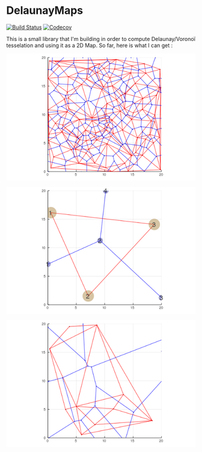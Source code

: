 # DelaunayMaps

[![Build Status](https://travis-ci.com/klafyvel/DelaunayMaps.jl.svg?branch=master)](https://travis-ci.com/klafyvel/DelaunayMaps.jl)
[![Codecov](https://codecov.io/gh/klafyvel/DelaunayMaps.jl/branch/master/graph/badge.svg)](https://codecov.io/gh/klafyvel/DelaunayMaps.jl)


This is a small library that I'm building in order to compute Delaunay/Voronoï tesselation and using it as a 2D Map. So far, here is what I can get :

![](/images/example.png)

![](/images/example_3_points.png)

![](/images/example_10_points.png)
